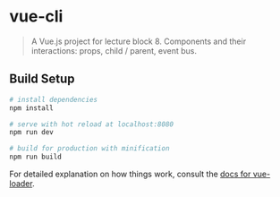 # vue-cli

> A Vue.js project for lecture block 8. 
> Components and their interactions: props, child / parent, event bus.

## Build Setup

``` bash
# install dependencies
npm install

# serve with hot reload at localhost:8080
npm run dev

# build for production with minification
npm run build
```

For detailed explanation on how things work, consult the [docs for vue-loader](http://vuejs.github.io/vue-loader).
